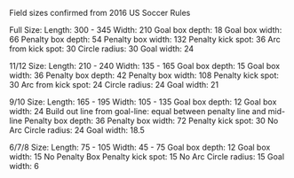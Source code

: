 Field sizes confirmed from 2016 US Soccer Rules

Full Size:
Length: 300 - 345
Width: 210
Goal box depth: 18
Goal box width: 66
Penalty box depth: 54
Penalty box width: 132
Penalty kick spot: 36
Arc from kick spot: 30
Circle radius: 30
Goal width: 24

11/12 Size:
Length: 210 - 240
Width: 135 - 165
Goal box depth: 15
Goal box width: 36
Penalty box depth: 42
Penalty box width: 108
Penalty kick spot: 30
Arc from kick spot: 24
Circle radius: 24
Goal width: 21

9/10 Size:
Length: 165 - 195
Width: 105 - 135
Goal box depth: 12
Goal box width: 24
Build out line from goal-line: equal between penalty line and mid-line
Penalty box depth: 36
Penalty box width: 72
Penalty kick spot: 30
No Arc
Circle radius: 24
Goal width: 18.5

6/7/8 Size:
Length: 75 - 105
Width: 45 - 75
Goal box depth: 12
Goal box width: 15
No Penalty Box
Penalty kick spot: 15
No Arc
Circle radius: 15
Goal width: 6
